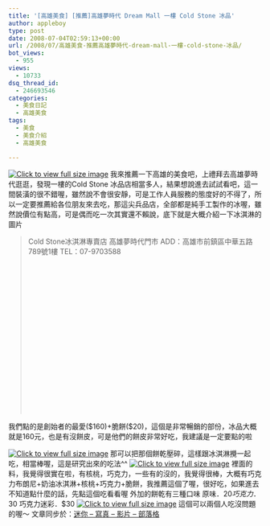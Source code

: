 ```yaml
---
title: '[高雄美食] [推薦]高雄夢時代 Dream Mall 一樓 Cold Stone 冰品'
author: appleboy
type: post
date: 2008-07-04T02:59:13+00:00
url: /2008/07/高雄美食-推薦高雄夢時代-dream-mall-一樓-cold-stone-冰品/
bot_views:
  - 955
views:
  - 10733
dsq_thread_id:
  - 246693546
categories:
  - 美食日記
  - 高雄美食
tags:
  - 美食
  - 美食介紹
  - 高雄美食

---
```

[<img src="https://i2.wp.com/pic.wu-boy.com/albums/userpics/10002/normal_CIMG0002%7E4.JPG?w=500" border="0" alt="Click to view full size image" data-recalc-dims="1" />][1] 我來推薦一下高雄的美食吧，上禮拜去高雄夢時代逛逛，發現一樓的Cold Stone 冰品店相當多人，結果想說進去試試看吧，這一間裝潢的很不錯喔，雖然說不會很安靜，可是工作人員服務的態度好的不得了，所以一定要推薦給各位朋友來去吃，那這尖兵品店，全部都是純手工製作的冰喔，雖然說價位有點高，可是偶而吃一次其實還不賴說，底下就是大概介紹一下冰淇淋的圖片 

> Cold Stone冰淇淋專賣店 高雄夢時代門市 ADD：高雄市前鎮區中華五路789號1樓 TEL：07-9703588<div id="map_address100" style="width: 500px; height: 300px">
</div>

<!--more--> 我們點的是創始者的最愛($160)+脆餅($20)，這個是非常暢銷的部份，冰品大概就是160元，也是有沒餅皮，可是他們的餅皮非常好吃，我建議是一定要點的啦 

[<img src="https://i1.wp.com/pic.wu-boy.com/albums/userpics/10002/normal_CIMG0003%7E4.JPG?w=500" border="0" alt="Click to view full size image" data-recalc-dims="1" />][2] 那可以把那個餅乾壓碎，這樣跟冰淇淋攪一起吃，相當棒喔，這是研究出來的吃法^^ [<img src="https://i1.wp.com/pic.wu-boy.com/albums/userpics/10002/normal_CIMG0006%7E3.JPG?w=500" border="0" alt="Click to view full size image" data-recalc-dims="1" />][3] 裡面的料，我覺得很實在啦，有核桃，巧克力，一些有的沒的，我覺得很棒，大概有巧克力布朗尼+奶油冰淇淋+核桃+巧克力+脆餅，我推薦這個了喔，很好吃，如果進去不知道點什麼的話，先點這個吃看看喔 外加的餅乾有三種口味 原味．$20 巧克力．$30 巧克力迷彩．$30 [<img src="https://i0.wp.com/pic.wu-boy.com/albums/userpics/10002/normal_CIMG0007%7E4.JPG?w=500" border="0" alt="Click to view full size image" data-recalc-dims="1" />][4] 這個可以兩個人吃沒問題的喔～ 文章同步於：[迷你 &#8211; 寫真 &#8211; 影片 &#8211; 部落格][5]

 [1]: http://pic.wu-boy.com/displayimage.php?pos=-6903
 [2]: http://pic.wu-boy.com/displayimage.php?pos=-6904
 [3]: http://pic.wu-boy.com/displayimage.php?pos=-6907
 [4]: http://pic.wu-boy.com/displayimage.php?pos=-6908
 [5]: http://mini101.twgg.org/2008/07/04/238/